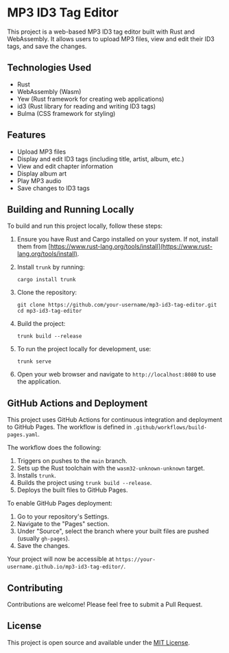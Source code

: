 # MP3 ID3 Tag Editor

This project is a web-based MP3 ID3 tag editor built with Rust and WebAssembly. It allows users to upload MP3 files, view and edit their ID3 tags, and save the changes.

## Technologies Used

- Rust
- WebAssembly (Wasm)
- Yew (Rust framework for creating web applications)
- id3 (Rust library for reading and writing ID3 tags)
- Bulma (CSS framework for styling)

## Features

- Upload MP3 files
- Display and edit ID3 tags (including title, artist, album, etc.)
- View and edit chapter information
- Display album art
- Play MP3 audio
- Save changes to ID3 tags

## Building and Running Locally

To build and run this project locally, follow these steps:

1. Ensure you have Rust and Cargo installed on your system. If not, install them from [https://www.rust-lang.org/tools/install](https://www.rust-lang.org/tools/install).

2. Install `trunk` by running:
   ```
   cargo install trunk
   ```

3. Clone the repository:
   ```
   git clone https://github.com/your-username/mp3-id3-tag-editor.git
   cd mp3-id3-tag-editor
   ```

4. Build the project:
   ```
   trunk build --release
   ```

5. To run the project locally for development, use:
   ```
   trunk serve
   ```

6. Open your web browser and navigate to `http://localhost:8080` to use the application.

## GitHub Actions and Deployment

This project uses GitHub Actions for continuous integration and deployment to GitHub Pages. The workflow is defined in `.github/workflows/build-pages.yaml`.

The workflow does the following:

1. Triggers on pushes to the `main` branch.
2. Sets up the Rust toolchain with the `wasm32-unknown-unknown` target.
3. Installs `trunk`.
4. Builds the project using `trunk build --release`.
5. Deploys the built files to GitHub Pages.

To enable GitHub Pages deployment:

1. Go to your repository's Settings.
2. Navigate to the "Pages" section.
3. Under "Source", select the branch where your built files are pushed (usually `gh-pages`).
4. Save the changes.

Your project will now be accessible at `https://your-username.github.io/mp3-id3-tag-editor/`.

## Contributing

Contributions are welcome! Please feel free to submit a Pull Request.

## License

This project is open source and available under the [MIT License](LICENSE).
